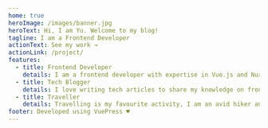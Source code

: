 ```yaml
---
home: true
heroImage: /images/banner.jpg
heroText: Hi, I am Yu. Welcome to my blog!
tagline: I am a Frontend Developer
actionText: See my work →
actionLink: /project/
features:
  - title: Frontend Developer
    details: I am a frontend developer with expertise in Vue.js and Nuxt.js
  - title: Tech Blogger
    details: I love writing tech articles to share my knowledge on frontend frameworks, libraries, best practices and more.
  - title: Traveller
    details: Travelling is my favourite activity, I am an avid hiker and backpacker
footer: Developed using VuePress ♥️
---
```


<!-- # Homepage
This is home -->
